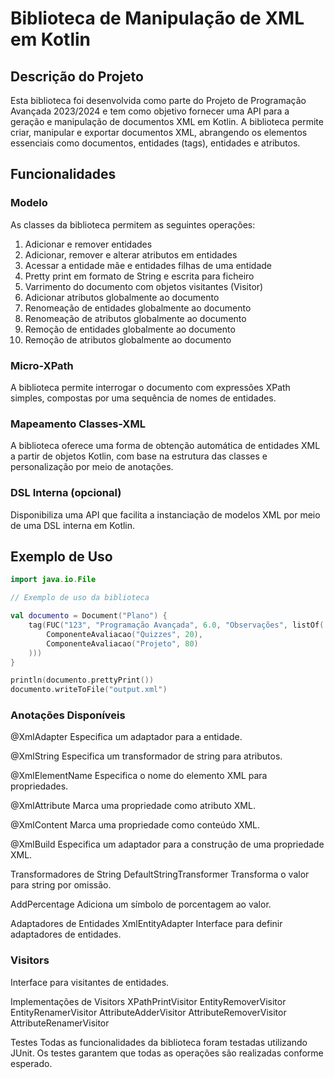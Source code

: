 # Biblioteca de Manipulação de XML em Kotlin

## Descrição do Projeto

Esta biblioteca foi desenvolvida como parte do Projeto de Programação Avançada 2023/2024 e tem como objetivo fornecer uma API para a geração e manipulação de documentos XML em Kotlin. A biblioteca permite criar, manipular e exportar documentos XML, abrangendo os elementos essenciais como documentos, entidades (tags), entidades e atributos.

## Funcionalidades

### Modelo

As classes da biblioteca permitem as seguintes operações:

1. Adicionar e remover entidades
2. Adicionar, remover e alterar atributos em entidades
3. Acessar a entidade mãe e entidades filhas de uma entidade
4. Pretty print em formato de String e escrita para ficheiro
5. Varrimento do documento com objetos visitantes (Visitor)
6. Adicionar atributos globalmente ao documento
7. Renomeação de entidades globalmente ao documento
8. Renomeação de atributos globalmente ao documento
9. Remoção de entidades globalmente ao documento
10. Remoção de atributos globalmente ao documento

### Micro-XPath

A biblioteca permite interrogar o documento com expressões XPath simples, compostas por uma sequência de nomes de entidades.

### Mapeamento Classes-XML

A biblioteca oferece uma forma de obtenção automática de entidades XML a partir de objetos Kotlin, com base na estrutura das classes e personalização por meio de anotações.

### DSL Interna (opcional)

Disponibiliza uma API que facilita a instanciação de modelos XML por meio de uma DSL interna em Kotlin.

## Exemplo de Uso

```kotlin
import java.io.File

// Exemplo de uso da biblioteca

val documento = Document("Plano") {
    tag(FUC("123", "Programação Avançada", 6.0, "Observações", listOf(
        ComponenteAvaliacao("Quizzes", 20),
        ComponenteAvaliacao("Projeto", 80)
    )))
}

println(documento.prettyPrint())
documento.writeToFile("output.xml")
```

### Anotações Disponíveis
@XmlAdapter
Especifica um adaptador para a entidade.

@XmlString
Especifica um transformador de string para atributos.

@XmlElementName
Especifica o nome do elemento XML para propriedades.

@XmlAttribute
Marca uma propriedade como atributo XML.

@XmlContent
Marca uma propriedade como conteúdo XML.

@XmlBuild
Especifica um adaptador para a construção de uma propriedade XML.

Transformadores de String
DefaultStringTransformer
Transforma o valor para string por omissão.

AddPercentage
Adiciona um símbolo de porcentagem ao valor.

Adaptadores de Entidades
XmlEntityAdapter
Interface para definir adaptadores de entidades.


### Visitors
Interface para visitantes de entidades.

Implementações de Visitors
XPathPrintVisitor
EntityRemoverVisitor
EntityRenamerVisitor
AttributeAdderVisitor
AttributeRemoverVisitor
AttributeRenamerVisitor


Testes
Todas as funcionalidades da biblioteca foram testadas utilizando JUnit. Os testes garantem que todas as operações são realizadas conforme esperado.

